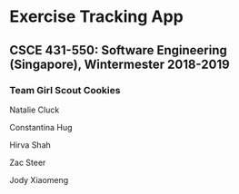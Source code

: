 # Exercise Tracking App
## CSCE 431-550: Software Engineering (Singapore), Wintermester 2018-2019

### Team Girl Scout Cookies
Natalie Cluck

Constantina Hug

Hirva Shah

Zac Steer

Jody Xiaomeng
